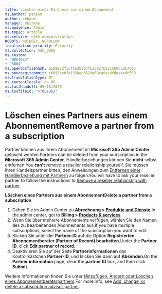 ```yaml
---
title: Löschen eines Partners aus einem Abonnement
ms.author: pebaum
author: pebaum
manager: mnirkhe
ms.audience: Admin
ms.topic: article
ms.service: o365-administration
ROBOTS: NOINDEX, NOFOLLOW
localization_priority: Priority
ms.collection: Adm_O365
ms.custom:
- "9001683"
- "5064"
ms.openlocfilehash: a1b9872f53fba2b8d7f633a27b2516b8cc267cb5
ms.sourcegitcommit: c6692ce0fa1358ec3529e59ca0ecdfdea4cdc759
ms.translationtype: HT
ms.contentlocale: de-DE
ms.lasthandoff: 09/15/2020
ms.locfileid: "47801363"
---
```

# <a name="remove-a-partner-from-a-subscription"></a><span data-ttu-id="26028-102">Löschen eines Partners aus einem Abonnement</span><span class="sxs-lookup"><span data-stu-id="26028-102">Remove a partner from a subscription</span></span>

<span data-ttu-id="26028-103">Partner können aus Ihrem Abonnement im **Microsoft 365 Admin Center** gelöscht werden.</span><span class="sxs-lookup"><span data-stu-id="26028-103">Partners can be deleted from your subscription in the **Microsoft 365 Admin Center**.</span></span> <span data-ttu-id="26028-104">Händlerbeziehungen können Sie **nicht** selbst entfernen.</span><span class="sxs-lookup"><span data-stu-id="26028-104">You **can't** remove a reseller relationship yourself.</span></span> <span data-ttu-id="26028-105">Sie müssen Ihren Handelspartner bitten, den Anweisungen zum [Entfernen einer Händlerbeziehung mit Partnern](https://docs.microsoft.com/partner-center/remove-a-relationship) zu folgen.</span><span class="sxs-lookup"><span data-stu-id="26028-105">You will have to ask your reseller partner to follow the instructions to [Remove a reseller relationship with partner](https://docs.microsoft.com/partner-center/remove-a-relationship).</span></span>

<span data-ttu-id="26028-106">**Löschen eines Partners aus einem Abonnement**</span><span class="sxs-lookup"><span data-stu-id="26028-106">**Delete a partner from a subscription**</span></span>

1. <span data-ttu-id="26028-107">Gehen Sie im Admin Center zu **Abrechnung > [Produkte und Dienste](https://go.microsoft.com/fwlink/p/?linkid=842054)**.</span><span class="sxs-lookup"><span data-stu-id="26028-107">In the admin center, got to **Billing > [Products & services](https://go.microsoft.com/fwlink/p/?linkid=842054)**.</span></span>
2. <span data-ttu-id="26028-108">Wenn Sie über mehrere Abonnements verfügen, wählen Sie den Namen des zu bearbeitenden Abonnements aus.</span><span class="sxs-lookup"><span data-stu-id="26028-108">If you have multiple subscriptions, select the name of the subscription you want to edit.</span></span>
3. <span data-ttu-id="26028-109">Klicken Sie unter der **Partner-ID** auf die Option **Registrierten Abonnementberater (Partner of Record) bearbeiten**.</span><span class="sxs-lookup"><span data-stu-id="26028-109">Under the **Partner ID**, click **Edit partner of record**.</span></span>
4. <span data-ttu-id="26028-110">Deaktivieren Sie auf der Seite **Partnerinformationen** das Kontrollkästchen **Partner-ID**, und klicken Sie dann auf **Absenden**.</span><span class="sxs-lookup"><span data-stu-id="26028-110">On the **Partner information** page, clear the **partner ID** box, and then click **Submit**.</span></span>

<span data-ttu-id="26028-111">Weitere Informationen finden Sie unter [Hinzufügen, Ändern oder Löschen eines Abonnementberaterpartners](https://docs.microsoft.com/microsoft-365/admin/misc/add-partner?view=o365-worldwide).</span><span class="sxs-lookup"><span data-stu-id="26028-111">For more info, see [Add, change, or delete a subscription advisor partner](https://docs.microsoft.com/microsoft-365/admin/misc/add-partner?view=o365-worldwide).</span></span>
